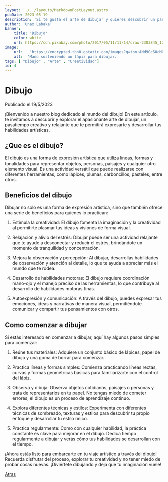 ```yaml
---
layout: ../../layouts/MarkdownPostLayout.astro
pubDate: 2023-05-19
description: 'Si te gusta el arte de dibujar y quieres descubrir un pasatiempo creativo y relajante, ¡te invitamos a adentrarte en el mundo del dibujo! En este artículo, te daremos una introducción a esta maravillosa forma de expresión artística.'
author: 'Unax Labaka'
banner: 
    title: 'Dibujo'
    color: white
    url: https://cdn.pixabay.com/photo/2017/05/11/11/14/draw-2303845_1280.jpg
image:
    url:   'https://encrypted-tbn0.gstatic.com/images?q=tbn:ANd9GcS0cM0hhGkvi5F54LrL-qPQF45-dpflVUTo6nT6o2EmlJnDx9X1l5Ve0LStJ4-y-pXDDz0&usqp=CAU'
    alt:  'Mano sosteniendo un lápiz para dibujar.'
tags: [ "Dibujo" , "Arte" , "Creatividad"]
id: 4
---
```

# Dibujo

Publicado el 19/5/2023

¡Bienvenido a nuestro blog dedicado al mundo del dibujo! En este artículo, te invitamos a descubrir y explorar el apasionante arte de dibujar, un pasatiempo creativo y relajante que te permitirá expresarte y desarrollar tus habilidades artísticas.


## ¿Que es el dibujo?

El dibujo es una forma de expresión artística que utiliza líneas, formas y tonalidades para representar objetos, personas, paisajes y cualquier otro elemento visual. Es una actividad versátil que puede realizarse con diferentes herramientas, como lápices, plumas, carboncillos, pasteles, entre otros.

## Beneficios del dibujo

Dibujar no solo es una forma de expresión artística, sino que también ofrece una serie de beneficios para quienes lo practican:

1. Estimula la creatividad: El dibujo fomenta la imaginación y la creatividad al permitirte plasmar tus ideas y visiones de forma visual.

2. Relajación y alivio del estrés: Dibujar puede ser una actividad relajante que te ayude a desconectar y reducir el estrés, brindándote un momento de tranquilidad y concentración.

3. Mejora la observación y percepción: Al dibujar, desarrollas habilidades de observación y atención al detalle, lo que te ayuda a apreciar más el mundo que te rodea.

4. Desarrollo de habilidades motoras: El dibujo requiere coordinación mano-ojo y el manejo preciso de las herramientas, lo que contribuye al desarrollo de habilidades motoras finas.

5. Autoexpresión y comunicación: A través del dibujo, puedes expresar tus emociones, ideas y narrativas de manera visual, permitiéndote comunicar y compartir tus pensamientos con otros.



## Como comenzar a dibujar

Si estás interesado en comenzar a dibujar, aquí hay algunos pasos simples para comenzar:

1. Reúne tus materiales: Adquiere un conjunto básico de lápices, papel de dibujo y una goma de borrar para comenzar.

2. Practica líneas y formas simples: Comienza practicando líneas rectas, curvas y formas geométricas básicas para familiarizarte con el control del lápiz.

3. Observa y dibuja: Observa objetos cotidianos, paisajes o personas y trata de representarlos en tu papel. No tengas miedo de cometer errores, el dibujo es un proceso de aprendizaje continuo.

4. Explora diferentes técnicas y estilos: Experimenta con diferentes técnicas de sombreado, texturas y estilos para descubrir tu propio enfoque y desarrollar tu estilo único.

5. Practica regularmente: Como con cualquier habilidad, la práctica constante es clave para mejorar en el dibujo. Dedica tiempo regularmente a dibujar y verás cómo tus habilidades se desarrollan con el tiempo.


¡Ahora estás listo para embarcarte en tu viaje artístico a través del dibujo! Recuerda disfrutar del proceso, explorar tu creatividad y no tener miedo de probar cosas nuevas. ¡Diviértete dibujando y deja que tu imaginación vuele!


 [Atras](../../blog/)